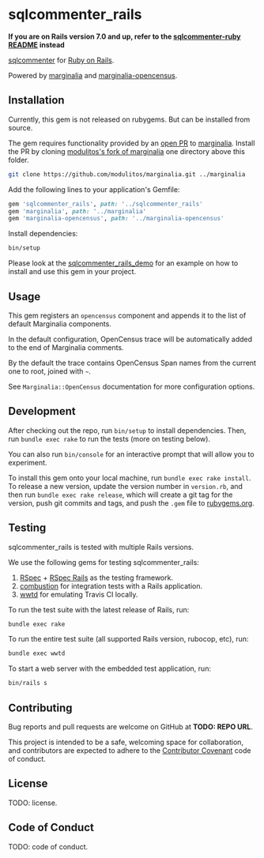 # sqlcommenter_rails

**If you are on Rails version 7.0 and up, refer to the [sqlcommenter-ruby README] instead**

[sqlcommenter] for [Ruby on Rails].

Powered by [marginalia] and [marginalia-opencensus].

[sqlcommenter]: #todo
[Ruby on Rails]: https://rubyonrails.org/
[marginalia]: https://github.com/basecamp/marginalia/
[marginalia-opencensus]: https://github.com/google/sqlcommenter/tree/master/ruby/sqlcommenter-ruby/marginalia-opencensus
[sqlcommenter-ruby README]: https://github.com/google/sqlcommenter/tree/master/ruby/sqlcommenter-ruby

## Installation

Currently, this gem is not released on rubygems.
But can be installed from source.

The gem requires functionality provided by an [open PR](https://github.com/basecamp/marginalia/pull/130) to [marginalia](https://github.com/basecamp/marginalia). Install the PR by cloning [modulitos's fork of marginalia](https://github.com/modulitos/marginalia) one directory above this folder.

```bash
git clone https://github.com/modulitos/marginalia.git ../marginalia
```

Add the following lines to your application's Gemfile:

```ruby
gem 'sqlcommenter_rails', path: '../sqlcommenter_rails'
gem 'marginalia', path: '../marginalia'
gem 'marginalia-opencensus', path: '../marginalia-opencensus'
```

Install dependencies:

```bash
bin/setup
```

Please look at the [sqlcommenter_rails_demo](https://github.com/google/sqlcommenter/tree/master/ruby/sqlcommenter-ruby/sqlcommenter_rails_demo#sqlcommenter_rails-demo) for an example on how to install and use this gem in your project.


## Usage

This gem registers an `opencensus` component and appends it to the list of default Marginalia components.

In the default configuration, OpenCensus trace will be automatically added to the end of Marginalia comments.

By the default the trace contains OpenCensus Span names from the current one to root, joined with `~`.

See `Marginalia::OpenCensus` documentation for more configuration options.

## Development

After checking out the repo, run `bin/setup` to install dependencies.
Then, run `bundle exec rake` to run the tests (more on testing below).

You can also run `bin/console` for an interactive prompt that will allow you to experiment.

To install this gem onto your local machine, run `bundle exec rake install`.
To release a new version, update the version number in `version.rb`, and then run `bundle exec rake release`,
which will create a git tag for the version, push git commits and tags,
and push the `.gem` file to [rubygems.org](https://rubygems.org).

## Testing

sqlcommenter_rails is tested with multiple Rails versions.

We use the following gems for testing sqlcommenter_rails:

1. [RSpec](https://github.com/rspec/rspec) + [RSpec Rails](https://github.com/rspec/rspec-rails) as the testing framework.
2. [combustion](https://github.com/pat/combustion) for integration tests with a Rails application.
3. [wwtd](https://github.com/grosser/wwtd) for emulating Travis CI locally.

To run the test suite with the latest release of Rails, run:

```bash
bundle exec rake
```

To run the entire test suite (all supported Rails version, rubocop, etc), run:

```bash
bundle exec wwtd
```

To start a web server with the embedded test application, run:

```bash
bin/rails s
```

## Contributing

Bug reports and pull requests are welcome on GitHub at **TODO: REPO URL**.

This project is intended to be a safe, welcoming space for collaboration, and contributors are expected to adhere to the
[Contributor Covenant](http://contributor-covenant.org) code of conduct.

## License

TODO: license.

## Code of Conduct

TODO: code of conduct.
